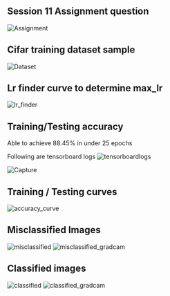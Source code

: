 ## Session 11 Assignment question
![Assignment](https://github.com/gdeotale/ERA/assets/8176219/04bba35a-99e8-475e-98f8-6def65e22379)
## Cifar training dataset sample
![Dataset](https://github.com/gdeotale/ERA/assets/8176219/9e557c36-7c06-4754-bd20-67a5798eaf96)
## Lr finder curve to determine max_lr
![lr_finder](https://github.com/gdeotale/ERA/assets/8176219/f6a888ff-487d-445a-bdfe-5f3cf0ead2f7)

## Training/Testing accuracy

Able to achieve 88.45% in under 25 epochs

Following are tensorboard logs
![tensorboardlogs](https://github.com/gdeotale/ERA/assets/8176219/f7047f0a-08fe-4363-9aea-53daf899d8db)

![Capture](https://github.com/gdeotale/ERA/assets/8176219/62422c77-e5c6-40c3-9a94-3548673edbd5)
## Training / Testing curves
![accuracy_curve](https://github.com/gdeotale/ERA/assets/8176219/9b95cabe-73d6-4ff7-bc03-031de127ca4e)
## Misclassified Images
![misclassified](https://github.com/gdeotale/ERA/assets/8176219/c1abd944-20e6-43f7-b4f4-24bf2a4f9667)
![misclassified_gradcam](https://github.com/gdeotale/ERA/assets/8176219/4457b25c-fd68-42be-abb5-f3dea7c522c3)
## Classified images
![classified](https://github.com/gdeotale/ERA/assets/8176219/4e6c38b4-e4b6-4657-9803-18d9fe6be48e)
![classified_gradcam](https://github.com/gdeotale/ERA/assets/8176219/00d59840-ae6e-4ea9-a199-889a13a78ab7)




